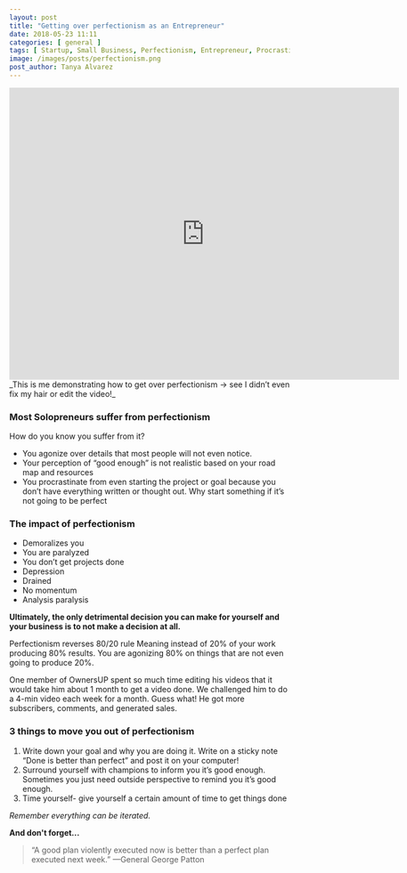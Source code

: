 ```yaml
---
layout: post
title: "Getting over perfectionism as an Entrepreneur"
date: 2018-05-23 11:11
categories: [ general ]
tags: [ Startup, Small Business, Perfectionism, Entrepreneur, Procrastination ]
image: /images/posts/perfectionism.png
post_author: Tanya Alvarez
---
```


<iframe width="700" height="525" src="https://www.youtube.com/embed/xKVXlSjdKxo" frameborder="0" allow="autoplay; encrypted-media" allowfullscreen></iframe>
<span class="small">_This is me demonstrating how to get over perfectionism -> see I didn’t even fix my hair or edit the video!_</span>

### Most Solopreneurs suffer from perfectionism

How do you know you suffer from it?

* You agonize over details that most people will not even notice.
* Your perception of “good enough” is not realistic based on your road map and resources
* You procrastinate from even starting the project or goal because you don’t have everything written or thought out. Why start something if it’s not going to be perfect

### The impact of perfectionism

* Demoralizes you
* You are paralyzed
* You don’t get projects done
* Depression
* Drained
* No momentum
* Analysis paralysis

__Ultimately, the only detrimental decision you can make for yourself and your business is to not make a decision at all.__

Perfectionism reverses 80/20 rule Meaning instead of 20% of your work producing 80% results. You are agonizing 80% on things that are not even going to produce 20%.

One member of OwnersUP spent so much time editing his videos that it would take him about 1 month to get a video done. We challenged him to do a 4-min video each week for a month. Guess what! He got more subscribers, comments, and generated sales.

### 3 things to move you out of perfectionism

1. Write down your goal and why you are doing it. Write on a sticky note “Done is better than perfect” and post it on your computer!
2. Surround yourself with champions to inform you it’s good enough. Sometimes you just need outside perspective to remind you it’s good enough.
3. Time yourself- give yourself a certain amount of time to get things done

_Remember everything can be iterated._

__And don't forget...__

> “A good plan violently executed now is better than a perfect plan executed next week.” —General George Patton